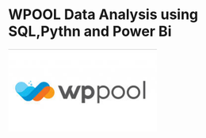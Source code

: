 # WPOOL Data Analysis using SQL,Pythn and Power Bi

<img src="https://github.com/IamBeep/WPPOOL-ANALYSIS/blob/main/download.jpg" alt="WPPOOL Logo" width="300" />
